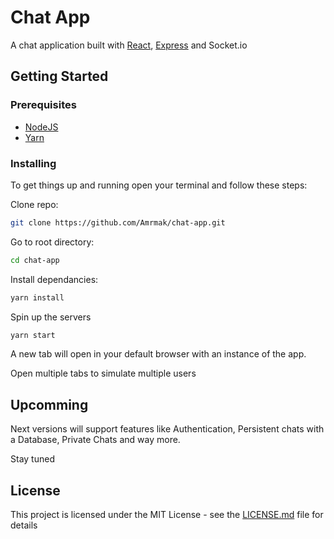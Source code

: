 # Chat App

A chat application built with [React]("https://reactjs.org/"), [Express]("https://expressjs.com/") and Socket.io

## Getting Started

### Prerequisites

* [NodeJS]("https://nodejs.org/en/")
* [Yarn]("https://yarnpkg.com/lang/en/docs/install/")

### Installing

To get things up and running open your terminal and follow these steps:

Clone repo:
```bash
git clone https://github.com/Amrmak/chat-app.git
```
Go to root directory:
```bash
cd chat-app
```

Install dependancies:

```bash
yarn install
```

Spin up the servers

```bash
yarn start
```

A new tab will open in your default browser with an instance of the app.

Open multiple tabs to simulate multiple users

## Upcomming

Next versions will support features like Authentication, Persistent chats with a Database, Private Chats and way more.

Stay tuned

## License

This project is licensed under the MIT License - see the [LICENSE.md](LICENSE.md) file for details